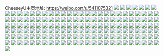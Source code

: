 CheeseyU主页地址: https://weibo.com/u/5411075321 
![](https://wx4.sinaimg.cn/mw2000/005UcjSpgy1h8q22dhwr1j30u00wq75z.jpg) 
![](https://wx4.sinaimg.cn/mw2000/005UcjSply1h82ttm5di6j31sc2ds7wh.jpg) 
![](https://wx4.sinaimg.cn/mw2000/005UcjSply1h82ttk62olj31sc2ds1kx.jpg) 
![](https://wx4.sinaimg.cn/mw2000/005UcjSply1h82ttnse6oj31sc2ds1kx.jpg) 
![](https://wx4.sinaimg.cn/mw2000/005UcjSpgy1h7n9gy890nj30k00hiab6.jpg) 
![](https://wx4.sinaimg.cn/mw2000/005UcjSply1h7mcy4z77oj30vd0v4tei.jpg) 
![](https://wx4.sinaimg.cn/mw2000/005UcjSply1h7mcj567i5j30wi0wcjz5.jpg) 
![](https://wx4.sinaimg.cn/mw2000/005UcjSply1h7mcj5eypqj30st0srn2a.jpg) 
![](https://wx4.sinaimg.cn/mw2000/005UcjSply1h7mcj5rrggj30u00u0qcg.jpg) 
![](https://wx4.sinaimg.cn/mw2000/005UcjSply1h7mcj66m4sj30u00u0gvl.jpg) 
![](https://wx4.sinaimg.cn/mw2000/005UcjSply1h7mcj6l8i8j30u00u0n73.jpg) 
![](https://wx4.sinaimg.cn/mw2000/005UcjSply1h7mcj0wfkyj30u00u0n3h.jpg) 
![](https://wx4.sinaimg.cn/mw2000/005UcjSply1h7mclk0ljyj30u00u0q8o.jpg) 
![](https://wx4.sinaimg.cn/mw2000/005UcjSply1h7mcj722i5j30u00u0ag3.jpg) 
![](https://wx4.sinaimg.cn/mw2000/005UcjSpgy1h7ir2p6l0lj30u00u0q7t.jpg) 
![](https://wx4.sinaimg.cn/mw2000/005UcjSpgy1h7ir2poq90j30u00u00wv.jpg) 
![](https://wx4.sinaimg.cn/mw2000/005UcjSpgy1h7ir313qfej30u00u0n11.jpg) 
![](https://wx4.sinaimg.cn/mw2000/005UcjSply1h7d2tkjwr7j30u00j1acc.jpg) 
![](https://wx4.sinaimg.cn/mw2000/005UcjSpgy1h6q9ute22kj30u00u0goy.jpg) 
![](https://wx4.sinaimg.cn/mw2000/005UcjSpgy1h6q9urnsojj31400u0n29.jpg) 
![](https://wx4.sinaimg.cn/mw2000/005UcjSpgy1h6q9useg61j30u00u0dl8.jpg) 
![](https://wx4.sinaimg.cn/mw2000/005UcjSpgy1h6mqrbs3quj30u01sywjc.jpg) 
![](https://wx4.sinaimg.cn/mw2000/005UcjSpgy1h6l9n6jv2yj30rd0miwfw.jpg) 
![](https://wx4.sinaimg.cn/mw2000/005UcjSpgy1h6gco4jbe1j30u01syjwz.jpg) 
![](https://wx4.sinaimg.cn/mw2000/005UcjSpgy1h6gco7p3ogj30u01sy79r.jpg) 
![](https://wx4.sinaimg.cn/mw2000/005UcjSpgy1h6gco8h8udj30u01ge75g.jpg) 
![](https://wx4.sinaimg.cn/mw2000/005UcjSpgy1h6cy8frbt7j30u01sy0wt.jpg) 
![](https://wx4.sinaimg.cn/mw2000/005UcjSpgy1h67aj0clwyj30u01syte0.jpg) 
![](https://wx4.sinaimg.cn/mw2000/005UcjSpgy1h67aix322gj30u01sy0xm.jpg) 
![](https://wx4.sinaimg.cn/mw2000/005UcjSpgy1h62pxjfqicj32c0340ta4.jpg) 
![](https://wx4.sinaimg.cn/mw2000/005UcjSpgy1h62pxmdx4yj32c0340405.jpg) 
![](https://wx4.sinaimg.cn/mw2000/005UcjSpgy1h601zdhuu7j30u00qotf8.jpg) 
![](https://wx4.sinaimg.cn/mw2000/005UcjSply1h5pynm1rquj30tz0r0gpq.jpg) 
![](https://wx4.sinaimg.cn/mw2000/005UcjSply1h5o6kejiccj31yc0wikjm.jpg) 
![](https://wx4.sinaimg.cn/mw2000/005UcjSply1h5a82gopwmj30u0190dkq.jpg) 
![](https://wx4.sinaimg.cn/mw2000/005UcjSply1h4p8cl98ylj30u00b7abx.jpg) 
![](https://wx4.sinaimg.cn/mw2000/005UcjSply1h4hfq3735xj31sc2dse82.jpg) 
![](https://wx4.sinaimg.cn/mw2000/005UcjSply1h44ljelbk5j30wi1ychdt.jpg) 
![](https://wx4.sinaimg.cn/mw2000/005UcjSply1h3xp8n8a29j30u01syn1o.jpg) 
![](https://wx4.sinaimg.cn/mw2000/005UcjSply1h3xp8roc12j30u01sydkb.jpg) 
![](https://wx4.sinaimg.cn/mw2000/005UcjSply1h3rhfdhsnoj32c0340b2b.jpg) 
![](https://wx4.sinaimg.cn/mw2000/005UcjSply1h3rhfbpp2nj32c0340kjm.jpg) 
![](https://wx4.sinaimg.cn/mw2000/005UcjSply1h3b7si032ej30t90guwhx.jpg) 
![](https://wx4.sinaimg.cn/mw2000/005UcjSply1h28gmpztz5j30u0101gqp.jpg) 
![](https://wx4.sinaimg.cn/mw2000/005UcjSply1h28gmsydb3j30kl0q477t.jpg) 
![](https://wx4.sinaimg.cn/mw2000/005UcjSply1h1l8wujbegj30u01c7dps.jpg) 
![](https://wx4.sinaimg.cn/mw2000/005UcjSply1h1579p3ouyj30u01hcagi.jpg) 
![](https://wx4.sinaimg.cn/mw2000/005UcjSply1h1579nsdyrj30u01hc0yw.jpg) 
![](https://wx4.sinaimg.cn/mw2000/005UcjSply1h0liolt9lhj31400u079b.jpg) 
![](https://wx4.sinaimg.cn/mw2000/005UcjSply1h0gttomxpjj30cd0cddg0.jpg) 
![](https://wx4.sinaimg.cn/mw2000/005UcjSply1h0gsbzd4e9j30u019040g.jpg) 
![](https://wx4.sinaimg.cn/mw2000/005UcjSply1gzti2d7au0j30u00gvq4i.jpg) 
![](https://wx4.sinaimg.cn/mw2000/005UcjSply1gzs85cjyxoj30u00g4acq.jpg) 
![](https://wx4.sinaimg.cn/mw2000/005UcjSply1gzkfse5wi3j30u00u0dnd.jpg) 
![](https://wx4.sinaimg.cn/mw2000/005UcjSply1gzb4l1aep3j30y40qzn0l.jpg) 
![](https://wx4.sinaimg.cn/mw2000/005UcjSply1gy9zpyg7x3j30tz0iodi4.jpg) 
![](https://wx4.sinaimg.cn/mw2000/005UcjSply1gy8twzqj55j30u01hcjuw.jpg) 
![](https://wx4.sinaimg.cn/mw2000/005UcjSply1gxyh9a87jxj30yi1pckjl.jpg) 
![](https://wx4.sinaimg.cn/mw2000/005UcjSply1gxyh8zhxq7j30yi1pc1ky.jpg) 
![](https://wx4.sinaimg.cn/mw2000/005UcjSply1gwlb6r9rb9j31u50u0tlh.jpg) 
![](https://wx4.sinaimg.cn/mw2000/005UcjSply1gwlb6rt1zaj31u40u0wp7.jpg) 
![](https://wx4.sinaimg.cn/mw2000/005UcjSply1gwlb6qme2nj30u0140dot.jpg) 
![](https://wx4.sinaimg.cn/mw2000/005UcjSply1gweyg0g15lj30u01hcn0i.jpg) 
![](https://wx4.sinaimg.cn/mw2000/005UcjSply1gwey1xvaojj30u01hc0x1.jpg) 
![](https://wx4.sinaimg.cn/mw2000/005UcjSply1gwey20bt8dj30u01hcjvp.jpg) 
![](https://wx4.sinaimg.cn/mw2000/005UcjSply1guea2csgngj61400u0jyk02.jpg) 
![](https://wx4.sinaimg.cn/mw2000/005UcjSply1gudvnu8jv3j60kk0gpwgz02.jpg) 
![](https://wx4.sinaimg.cn/mw2000/005UcjSply1gud7xfwx5mj60n00cugnw02.jpg) 
![](https://wx4.sinaimg.cn/mw2000/005UcjSply1gud7xglpqtj60n00cs76h02.jpg) 
![](https://wx4.sinaimg.cn/mw2000/005UcjSply1gtq01xv6zbj60tn05lq3i02.jpg) 
![](https://wx4.sinaimg.cn/mw2000/005UcjSply1gtdcybgt54j31400u0q7e.jpg) 
![](https://wx4.sinaimg.cn/mw2000/005UcjSply1gtdcycdiesj31400u0jvg.jpg) 
![](https://wx4.sinaimg.cn/mw2000/005UcjSply1gtdcyaqer6j31400u0dkc.jpg) 
![](https://wx4.sinaimg.cn/mw2000/005UcjSply1gtc6bbq5mhj30tz0fomz5.jpg) 
![](https://wx4.sinaimg.cn/mw2000/005UcjSply1gsr7nqyu71j30yi0j6dq1.jpg) 
![](https://wx4.sinaimg.cn/mw2000/005UcjSply1gsm8mj8wfxj312t0pvdq5.jpg) 
![](https://wx4.sinaimg.cn/mw2000/005UcjSply1gsm8mlqrfij312t0pvwoa.jpg) 
![](https://wx4.sinaimg.cn/mw2000/005UcjSply1gsm8mg94huj30pm12fgtt.jpg) 
![](https://wx4.sinaimg.cn/mw2000/005UcjSply1gshw8ppx15j30ps0l644t.jpg) 
![](https://wx4.sinaimg.cn/mw2000/005UcjSply1gs2lbvu6m3j30sy0k40vr.jpg) 
![](https://wx4.sinaimg.cn/mw2000/005UcjSply1grz4va9n99j30u00u0448.jpg) 
![](https://wx4.sinaimg.cn/mw2000/005UcjSply1grwxhbbvl8j30u01hc7wh.jpg) 
![](https://wx4.sinaimg.cn/mw2000/005UcjSply1grfzttsgnzj30u00u0tc2.jpg) 
![](https://wx4.sinaimg.cn/mw2000/005UcjSply1grfztrcaulj30u00u043u.jpg) 
![](https://wx4.sinaimg.cn/mw2000/005UcjSply1grfztuoc7fj30u00u0q80.jpg) 
![](https://wx4.sinaimg.cn/mw2000/005UcjSply1grfztt6zzrj30u00gvad3.jpg) 
![](https://wx4.sinaimg.cn/mw2000/005UcjSply1gr8rd381ovj30u0140n28.jpg) 
![](https://wx4.sinaimg.cn/mw2000/005UcjSply1gr8mmau6w7j30u00u0q8f.jpg) 
![](https://wx4.sinaimg.cn/mw2000/005UcjSply1gr8mmby6ufj30u00u0tjt.jpg) 
![](https://wx4.sinaimg.cn/mw2000/005UcjSply1gr8mmbaep7j30u00u0aky.jpg) 
![](https://wx4.sinaimg.cn/mw2000/005UcjSply1gqy5pgsyauj30cf0up781.jpg) 
![](https://wx4.sinaimg.cn/mw2000/005UcjSply1gqrm2z8az8j31400u0qdm.jpg) 
![](https://wx4.sinaimg.cn/mw2000/005UcjSply1gqrm2zntd7j30u00u0dmj.jpg) 
![](https://wx4.sinaimg.cn/mw2000/005UcjSply1gqktpiqpqqj30u00u00zf.jpg) 
![](https://wx4.sinaimg.cn/mw2000/005UcjSply1gqktpiatpwj30u00u0agj.jpg) 
![](https://wx4.sinaimg.cn/mw2000/005UcjSply1gqktpj2fjjj30u00u07ao.jpg) 
![](https://wx4.sinaimg.cn/mw2000/005UcjSply1gqktpjezksj30u00u0418.jpg) 
![](https://wx4.sinaimg.cn/mw2000/005UcjSply1gq9uj1ntupj30u01hcn75.jpg) 
![](https://wx4.sinaimg.cn/mw2000/005UcjSply1gq4ej4vkwpj30tz0dzagj.jpg) 
![](https://wx4.sinaimg.cn/mw2000/005UcjSply1gq1qwd4g6uj30u00u0q9j.jpg) 
![](https://wx4.sinaimg.cn/mw2000/005UcjSply1gpsy9rehlwj31400u0tf5.jpg) 
![](https://wx4.sinaimg.cn/mw2000/005UcjSply1gpsy9rvddaj30u00u043v.jpg) 
![](https://wx4.sinaimg.cn/mw2000/005UcjSply1gpsy9s9dxaj30u00u044x.jpg) 
![](https://wx4.sinaimg.cn/mw2000/005UcjSply1gprso00hl5j31400u0dmp.jpg) 
![](https://wx4.sinaimg.cn/mw2000/005UcjSply1gprso0dnisj30u00u0aew.jpg) 
![](https://wx4.sinaimg.cn/mw2000/005UcjSply1gprsor59vvj30u00u0af8.jpg) 
![](https://wx4.sinaimg.cn/mw2000/005UcjSply1gpn3s9sq15j30u00u0gt0.jpg) 
![](https://wx4.sinaimg.cn/mw2000/005UcjSply1gpn3sauom0j30u00u0dnc.jpg) 
![](https://wx4.sinaimg.cn/mw2000/005UcjSply1gpn3sa7ypej30u00u0qa1.jpg) 
![](https://wx4.sinaimg.cn/mw2000/005UcjSply1gpg96jm9glj30u0140q6f.jpg) 
![](https://wx4.sinaimg.cn/mw2000/005UcjSply1gpg96kjdf2j31400u048d.jpg) 
![](https://wx4.sinaimg.cn/mw2000/005UcjSply1gpg96ky9fyj31400u0jvc.jpg) 
![](https://wx4.sinaimg.cn/mw2000/005UcjSply1gpdxcsqxcoj30u00u0goc.jpg) 
![](https://wx4.sinaimg.cn/mw2000/005UcjSply1gpdxct43jrj31400u0wk7.jpg) 
![](https://wx4.sinaimg.cn/mw2000/005UcjSply1gpdxcscpmzj30u00u0td9.jpg) 
![](https://wx4.sinaimg.cn/mw2000/005UcjSply1gpbonn69x7j31400u041o.jpg) 
![](https://wx4.sinaimg.cn/mw2000/005UcjSply1gpbonmu3h2j31400u0q6h.jpg) 
![](https://wx4.sinaimg.cn/mw2000/005UcjSply1gp5dj6c6svj31hc0u01ky.jpg) 
![](https://wx4.sinaimg.cn/mw2000/005UcjSply1gp4okijj36j31400u0aem.jpg) 
![](https://wx4.sinaimg.cn/mw2000/005UcjSply1gopoik0y8tj31400u0mzm.jpg) 
![](https://wx4.sinaimg.cn/mw2000/005UcjSply1gooiyskiqcj30u0140gne.jpg) 
![](https://wx4.sinaimg.cn/mw2000/005UcjSply1gonefcorc1j31400u0wj7.jpg) 
![](https://wx4.sinaimg.cn/mw2000/005UcjSply1gonefcaf5uj31400u0q7w.jpg) 
![](https://wx4.sinaimg.cn/mw2000/005UcjSply1gonefbpf6wj31400u0tdp.jpg) 
![](https://wx4.sinaimg.cn/mw2000/005UcjSply1gojo2dtb27j30u00u0wky.jpg) 
![](https://wx4.sinaimg.cn/mw2000/005UcjSply1goggjkfdybj30ks08i761.jpg) 
![](https://wx4.sinaimg.cn/mw2000/005UcjSply1go9kytaimyj311i0u0qe2.jpg) 
![](https://wx4.sinaimg.cn/mw2000/005UcjSply1go9kytnyjdj311i0u0wp8.jpg) 
![](https://wx4.sinaimg.cn/mw2000/005UcjSply1go9kyu5we2j311i0u047d.jpg) 
![](https://wx4.sinaimg.cn/mw2000/005UcjSply1go9kysw1xpj311i0u0128.jpg) 
![](https://wx4.sinaimg.cn/mw2000/005UcjSply1gnwnfvb67hj30u00bkn2e.jpg) 
![](https://wx4.sinaimg.cn/mw2000/005UcjSply1gns2y7eorej30qo0qodmy.jpg) 
![](https://wx4.sinaimg.cn/mw2000/005UcjSply1gns2y7pfe5j30qo0qogry.jpg) 
![](https://wx4.sinaimg.cn/mw2000/005UcjSply1gns2y74n7lj30u00u0jv0.jpg) 
![](https://wx4.sinaimg.cn/mw2000/005UcjSply1gnpo2796jkj30jg0jgwfs.jpg) 
![](https://wx4.sinaimg.cn/mw2000/005UcjSply1gmubw74pvzj32c02c0e81.jpg) 
![](https://wx4.sinaimg.cn/mw2000/005UcjSply1gmubw58gmsj32c02c0hdt.jpg) 
![](https://wx4.sinaimg.cn/mw2000/005UcjSply1gmubw80mkhj32c02c0e81.jpg) 
![](https://wx4.sinaimg.cn/mw2000/005UcjSply1gmubw91it3j32c02c01ky.jpg) 
![](https://wx4.sinaimg.cn/mw2000/005UcjSply1gmrv5qazrgj30u01hc4fo.jpg) 
![](https://wx4.sinaimg.cn/mw2000/005UcjSply1gmr4t2x2t2j30u00u0teb.jpg) 
![](https://wx4.sinaimg.cn/mw2000/005UcjSply1gmlegillfsj30u007sq37.jpg) 
![](https://wx4.sinaimg.cn/mw2000/005UcjSply1gmj67bjxv8j30u00u0gs6.jpg) 
![](https://wx4.sinaimg.cn/mw2000/005UcjSply1gmj67bwczhj31400u07cp.jpg) 
![](https://wx4.sinaimg.cn/mw2000/005UcjSply1gmj67cp3aij30u00u0tee.jpg) 
![](https://wx4.sinaimg.cn/mw2000/005UcjSply1gmj67cd66gj31400u0tei.jpg) 
![](https://wx4.sinaimg.cn/mw2000/005UcjSply1gmhl90visuj30tz0fuq4z.jpg) 
![](https://wx4.sinaimg.cn/mw2000/005UcjSply1gmazoy6ohmj30u00lvgni.jpg) 
![](https://wx4.sinaimg.cn/mw2000/005UcjSply1gm9n25rmjxj30mx0qjdm8.jpg) 
![](https://wx4.sinaimg.cn/mw2000/005UcjSply1gm8eenwm68j30u00va457.jpg) 
![](https://wx4.sinaimg.cn/mw2000/005UcjSply1gldfmsoukaj31400u0n4v.jpg) 
![](https://wx4.sinaimg.cn/mw2000/005UcjSply1gldfmt2gawj31400u0dlr.jpg) 
![](https://wx4.sinaimg.cn/mw2000/005UcjSply1gldfmtgh6jj31400u0dn9.jpg) 
![](https://wx4.sinaimg.cn/mw2000/005UcjSply1gja9p71p7tj30u011iqdc.jpg) 
![](https://wx4.sinaimg.cn/mw2000/005UcjSply1gja9p7qj6mj30u011i493.jpg) 
![](https://wx4.sinaimg.cn/mw2000/005UcjSply1gj4h5htmw7j30u00u07ai.jpg) 
![](https://wx4.sinaimg.cn/mw2000/005UcjSply1gj4h5hfv7tj30u00u0wk9.jpg) 
![](https://wx4.sinaimg.cn/mw2000/005UcjSply1gj4h5ilsmzj30u00u0ai3.jpg) 
